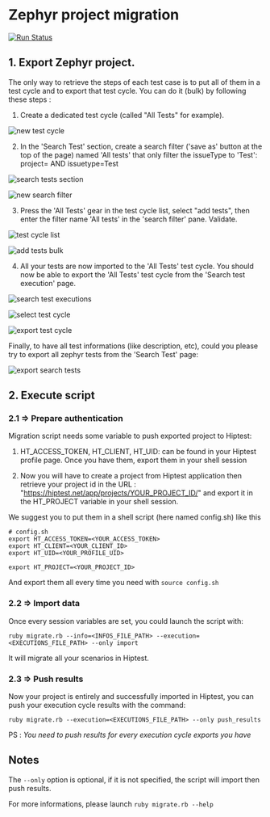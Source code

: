 # Zephyr project migration

[![Run Status](https://api.shippable.com/projects/5a65eb423e9881070056a518/badge?branch=master)](https://app.shippable.com/github/hiptest/migrate)

## 1. Export Zephyr project.

The only way to retrieve the steps of each test case is to put all of them in a test cycle and to export that test cycle.
You can do it (bulk) by following these steps :

 1. Create a dedicated test cycle (called "All Tests" for example).

 ![new test cycle](images/new-test-cycle.png)

 2. In the 'Search Test' section, create a search filter ('save as' button at the top of the page) named 'All tests' that only filter the issueType to 'Test':
 project=<projectId> AND issuetype=Test

 ![search tests section](images/search-tests-section.png)

 ![new search filter](images/new-search-filter.png)

 3. Press the 'All Tests' gear in the test cycle list, select "add tests", then enter the filter name 'All tests' in the 'search filter' pane. Validate.

 ![test cycle list](images/test-cycle-list.png)

 ![add tests bulk](images/add-tests-bulk.png)

 4. All your tests are now imported to the 'All Tests' test cycle. You should now be able to export the 'All Tests' test cycle from the 'Search test execution' page.

 ![search test executions](images/search-test-executions.png)

 ![select test cycle](images/select-test-cycle.png)

 ![export test cycle](images/export-test-cycle.png)

Finally, to have all test informations (like description, etc), could you please try to export all zephyr tests from the 'Search Test' page:

![export search tests](images/export-search-tests.png)


## 2. Execute script
### 2.1 => Prepare authentication

Migration script needs some variable to push exported project to Hiptest:

 1. HT_ACCESS_TOKEN, HT_CLIENT, HT_UID: can be found in your Hiptest profile page. Once you have them, export them in your shell session

 2. Now you will have to create a project from Hiptest application then retrieve your project id in the URL : "https://hiptest.net/app/projects/YOUR_PROJECT_ID/" and export it in the HT_PROJECT variable in your shell session.

We suggest you to put them in a shell script (here named config.sh) like this
```shell
# config.sh
export HT_ACCESS_TOKEN=<YOUR_ACCESS_TOKEN>
export HT_CLIENT=<YOUR_CLIENT_ID>
export HT_UID=<YOUR_PROFILE_UID>

export HT_PROJECT=<YOUR_PROJECT_ID>
```
And export them all every time you need with `source config.sh`

### 2.2 => Import data

Once every session variables are set, you could launch the script with:
```shell
ruby migrate.rb --info=<INFOS_FILE_PATH> --execution=<EXECUTIONS_FILE_PATH> --only import
```
It will migrate all your scenarios in Hiptest.

### 2.3 => Push results

Now your project is entirely and successfully imported in Hiptest, you can push your execution cycle results with the command:
```shell
ruby migrate.rb --execution=<EXECUTIONS_FILE_PATH> --only push_results
```
PS : *You need to push results for every execution cycle exports you have*

## Notes
The `--only` option is optional, if it is not specified, the script will import then push results.

For more informations, please launch `ruby migrate.rb --help`
